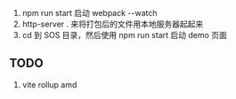 1. npm run start 启动 webpack --watch
2. http-server . 来将打包后的文件用本地服务器起起来
3. cd 到 SOS 目录，然后使用 npm run start 启动 demo 页面

## TODO

1. vite rollup amd
